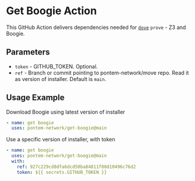 # Get Boogie Action

This GitHub Action delivers dependencies needed for [`dove`] `prove` - Z3 and Boogie.

[`dove`]: https://github.com/pontem-network/dove


## Parameters

- `token` - GITHUB_TOKEN. Optional.
- `ref` - Branch or commit pointing to pontem-network/move repo. Read it as version of installer. Default is `main`.


## Usage Example

Download Boogie using latest version of installer

```yaml
- name: get boogie
  uses: pontem-network/get-boogie@main
```

Use a specific version of installer, with token

```yaml
- name: get boogie
  uses: pontem-network/get-boogie@main
  with:
    ref: 927c229cd8dfa6dcd50ba84811f80d10496c76d2
    token: ${{ secrets.GITHUB_TOKEN }}
```
